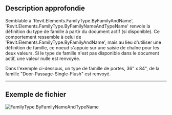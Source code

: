 ## Description approfondie
Semblable à 'Revit.Elements.FamilyType.ByFamilyAndName', 'Revit.Elements.FamilyType.ByFamilyNameAndTypeName' renvoie la définition du type de famille à partir du document actif (si disponible). Ce comportement ressemble à celui de 'Revit.Elements.FamilyType.ByFamilyAndName', mais au lieu d'utiliser une définition de famille, ce noeud s'appuie sur une saisie de chaîne pour les deux valeurs. Si le type de famille n'est pas disponible dans le document actif, une valeur nulle est renvoyée.

Dans l'exemple ci-dessous, un type de famille de portes, 36" x 84", de la famille "Door-Passage-Single-Flush" est renvoyé.
___
## Exemple de fichier

![FamilyType.ByFamilyNameAndTypeName](./Revit.Elements.FamilyType.ByFamilyNameAndTypeName_img.jpg)
